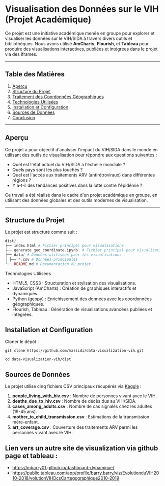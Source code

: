# Visualisation des Données sur le VIH (Projet Académique)

Ce projet est une initiative académique menée en groupe pour explorer et visualiser les données sur le VIH/SIDA à travers divers outils et bibliothèques. Nous avons utilisé **AmCharts**, **Flourish**, et **Tableau** pour produire des visualisations interactives, publiées et intégrées dans le projet via des iframes.

---



## Table des Matières

1. [Aperçu](#aperçu)
2. [Structure du Projet](#structure-du-projet)
3. [Traitement des Coordonnées Géographiques](#traitement-des-coordonnées-géographiques)
4. [Technologies Utilisées](#technologies-utilisées)
5. [Installation et Configuration](#installation-et-configuration)
6. [Sources de Données](#sources-de-données)
7. [Conclusion](#conclusion)

---

## Aperçu

Ce projet a pour objectif d'analyser l'impact du VIH/SIDA dans le monde en utilisant des outils de visualisation pour répondre aux questions suivantes :
- Quel est l'état actuel du VIH/SIDA à l'échelle mondiale ?
- Quels pays sont les plus touchés ?
- Quel est l'accès aux traitements ARV (antirétroviraux) dans différentes régions ?
- Y a-t-il des tendances positives dans la lutte contre l'épidémie ?

Ce travail a été réalisé dans le cadre d'un projet académique en groupe, en utilisant des données globales et des outils modernes de visualisation.

---

## Structure du Projet

Le projet est structuré comme suit :  
```php
dist/
├── index.html # Fichier principal pour visualisations
├── generate_geo_coordinate.ipynb  # Fichier principal pour visualisations
├── data/ # Données utilisées pour les visualisations
│ ├── *.csv # Données principales
└── README.md # Documentation du projet
```

Technologies Utilisées
* HTML5, CSS3 : Structuration et stylisation des visualisations.
* JavaScript (AmCharts) : Création de graphiques interactifs et dynamiques.
* Python (geopy) : Enrichissement des données avec les coordonnées géographiques.
* Flourish, Tableau : Génération de visualisations avancées publiées et intégrées.

## Installation et Configuration


Cloner le dépôt :

`git clone https://github.com/massidi/data-visualization-vih.git
`

`cd data-visualization-vih/dist
`

## Sources de Données

Le projet utilise cinq fichiers CSV principaux récupérés via [Kaggle](https://www.kaggle.com/datasets/imdevskp/hiv-aids-dataset/data) :
1. **people_living_with_hiv.csv** : Nombre de personnes vivant avec le VIH.
2. **deaths_due_to_hiv.csv** : Nombre de décès dus au VIH/SIDA.
3. **cases_among_adults.csv** : Nombre de cas signalés chez les adultes (19-45 ans).
4. **mother_to_child_transmission.csv** : Estimations de la transmission mère-enfant.
5. **art_coverage.csv** : Couverture des traitements ARV parmi les personnes vivant avec le VIH.


## Lien vers un autre site de visualization via github page et tableau :

* https://mbarry01.github.io/dashboard-dynamique/
* https://public.tableau.com/app/profile/barry.barry/viz/EvolutionduVIH2010-2018/volutionVIHDcsCartegographique2010-2019
